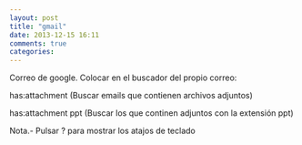 ```yaml
---
layout: post
title: "gmail"
date: 2013-12-15 16:11
comments: true
categories: 
---
```

Correo de google. Colocar en el buscador del propio correo:

has:attachment (Buscar emails que contienen archivos adjuntos)

has:attachment ppt (Buscar los que continen adjuntos con la extensión ppt)

Nota.- Pulsar ? para mostrar los atajos de teclado

